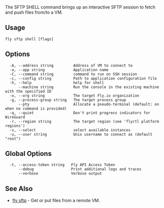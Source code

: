 The SFTP SHELL command brings up an interactive SFTP session to fetch and push files from/to a VM.

## Usage
~~~
fly sftp shell [flags]
~~~

## Options

~~~
  -A, --address string         Address of VM to connect to
  -a, --app string             Application name
  -C, --command string         command to run on SSH session
  -c, --config string          Path to application configuration file
  -h, --help                   help for shell
      --machine string         Run the console in the existing machine with the specified ID
  -o, --org string             The target Fly.io organization
  -g, --process-group string   The target process group
      --pty                    Allocate a pseudo-terminal (default: on when no command is provided)
  -q, --quiet                  Don't print progress indicators for WireGuard
  -r, --region string          The target region (see 'flyctl platform regions')
  -s, --select                 select available instances
  -u, --user string            Unix username to connect as (default "root")
~~~

## Global Options

~~~
  -t, --access-token string   Fly API Access Token
      --debug                 Print additional logs and traces
      --verbose               Verbose output
~~~

## See Also

* [fly sftp](/docs/flyctl/sftp/)	 - Get or put files from a remote VM.

